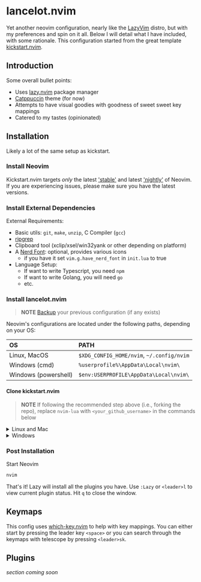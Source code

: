 # lancelot.nvim

Yet another neovim configuration, nearly like the [LazyVim](https://www.lazyvim.org/) distro, but with my preferences and spin on it all. Below I will detail what I have included, with some rationale. This configuration started from the great template [kickstart.nvim](https://github.com/nvim-lua/kickstart.nvim).

## Introduction

Some overall bullet points:

* Uses [lazy.nvim](https://github.com/folke/lazy.nvim) package manager
* [Catppuccin](https://github.com/catppuccin/nvim?tab=readme-ov-file) theme (for now)
* Attempts to have visual goodies with goodness of sweet sweet key mappings
* Catered to my tastes (opinionated)

## Installation

Likely a lot of the same setup as kickstart.

### Install Neovim

Kickstart.nvim targets *only* the latest
['stable'](https://github.com/neovim/neovim/releases/tag/stable) and latest
['nightly'](https://github.com/neovim/neovim/releases/tag/nightly) of Neovim.
If you are experiencing issues, please make sure you have the latest versions.

### Install External Dependencies

External Requirements:
- Basic utils: `git`, `make`, `unzip`, C Compiler (`gcc`)
- [ripgrep](https://github.com/BurntSushi/ripgrep#installation)
- Clipboard tool (xclip/xsel/win32yank or other depending on platform)
- A [Nerd Font](https://www.nerdfonts.com/): optional, provides various icons
  - if you have it set `vim.g.have_nerd_font` in `init.lua` to true
- Language Setup:
  - If want to write Typescript, you need `npm`
  - If want to write Golang, you will need `go`
  - etc.

### Install lancelot.nvim

> **NOTE**
> [Backup](#FAQ) your previous configuration (if any exists)

Neovim's configurations are located under the following paths, depending on your OS:

| OS | PATH |
| :- | :--- |
| Linux, MacOS | `$XDG_CONFIG_HOME/nvim`, `~/.config/nvim` |
| Windows (cmd)| `%userprofile%\AppData\Local\nvim\` |
| Windows (powershell)| `$env:USERPROFILE\AppData\Local\nvim\` |

#### Clone kickstart.nvim
> **NOTE**
> If following the recommended step above (i.e., forking the repo), replace
> `nvim-lua` with `<your_github_username>` in the commands below

<details><summary> Linux and Mac </summary>

```sh
git clone https://github.com/nvim-lua/kickstart.nvim.git "${XDG_CONFIG_HOME:-$HOME/.config}"/nvim
```

</details>

<details><summary> Windows </summary>

If you're using `cmd.exe`:

```
git clone https://github.com/nvim-lua/kickstart.nvim.git %userprofile%\AppData\Local\nvim\
```

If you're using `powershell.exe`

```
git clone https://github.com/nvim-lua/kickstart.nvim.git $env:USERPROFILE\AppData\Local\nvim\
```

</details>

### Post Installation

Start Neovim

```sh
nvim
```

That's it! Lazy will install all the plugins you have. Use `:Lazy` or `<leader>l` to view
current plugin status. Hit `q` to close the window.

## Keymaps

This config uses [which-key.nvim](https://github.com/folke/which-key.nvim) to help with key mappings. You can either start by pressing the leader key `<space>` or you can search through the keymaps with telescope by pressing `<leader>sk`.

## Plugins

*section coming soon*

